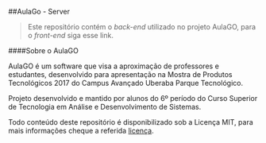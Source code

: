 ##AulaGo - Server

> Este repositório contém o *back-end* utilizado no projeto AulaGO, para o *front-end* siga esse link.

####Sobre o AulaGO

AulaGO é um software que visa a aproximação de professores e estudantes, desenvolvido para apresentação na Mostra de Produtos Tecnológicos 2017 do Campus Avançado Uberaba Parque Tecnológico.

Projeto desenvolvido e mantido por alunos do 6º período do Curso Superior de Tecnologia em Análise e Desenvolvimento de Sistemas.

Todo conteúdo deste repositório é disponibilizado sob a Licença MIT, para mais informações cheque a referida [licença](License.md).

